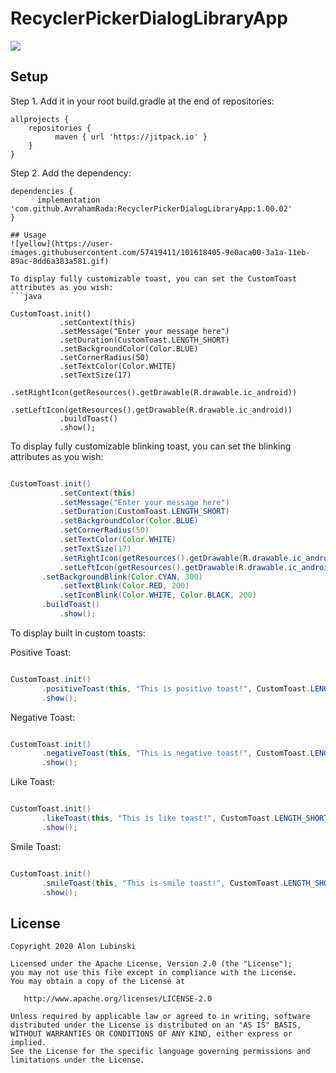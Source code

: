 # RecyclerPickerDialogLibraryApp

[![](https://jitpack.io/v/AvrahamRada/RecyclerPickerDialogLibraryApp.svg)](https://jitpack.io/#AvrahamRada/RecyclerPickerDialogLibraryApp)

## Setup
Step 1. Add it in your root build.gradle at the end of repositories:
```
allprojects {
    repositories {
          maven { url 'https://jitpack.io' }
    }
}
```

Step 2. Add the dependency:

```
dependencies {
      implementation 'com.github.AvrahamRada:RecyclerPickerDialogLibraryApp:1.00.02'
}

## Usage
![yellow](https://user-images.githubusercontent.com/57419411/101618405-9e0aca00-3a1a-11eb-89ac-8dd6a383a581.gif)

To display fully customizable toast, you can set the CustomToast attributes as you wish:
```java                    

CustomToast.init()
           .setContext(this)
           .setMessage("Enter your message here")
           .setDuration(CustomToast.LENGTH_SHORT)
           .setBackgroundColor(Color.BLUE)
           .setCornerRadius(50)
           .setTextColor(Color.WHITE)
           .setTextSize(17)
           .setRightIcon(getResources().getDrawable(R.drawable.ic_android))
           .setLeftIcon(getResources().getDrawable(R.drawable.ic_android))
           .buildToast()
           .show();
```
To display fully customizable blinking toast, you can set the blinking attributes as you wish:
```java                    

CustomToast.init()
           .setContext(this)
           .setMessage("Enter your message here")
           .setDuration(CustomToast.LENGTH_SHORT)
           .setBackgroundColor(Color.BLUE)
           .setCornerRadius(50)
           .setTextColor(Color.WHITE)
           .setTextSize(17)
           .setRightIcon(getResources().getDrawable(R.drawable.ic_android))
           .setLeftIcon(getResources().getDrawable(R.drawable.ic_android))
	   .setBackgroundBlink(Color.CYAN, 300)
           .setTextBlink(Color.RED, 200)
           .setIconBlink(Color.WHITE, Color.BLACK, 200)
	   .buildToast()
           .show();
```

To display built in custom toasts:

Positive Toast:
```java                    

CustomToast.init()
	   .positiveToast(this, "This is positive toast!", CustomToast.LENGTH_SHORT, CustomToast.LEFT_IMAGE)
	   .show();
```

Negative Toast:
```java                    

CustomToast.init()
	   .negativeToast(this, "This is negative toast!", CustomToast.LENGTH_SHORT, CustomToast.LEFT_IMAGE)
	   .show();
```

Like Toast:
```java                    

CustomToast.init()
	   .likeToast(this, "This is like toast!", CustomToast.LENGTH_SHORT, CustomToast.LEFT_IMAGE)
	   .show();
```

Smile Toast:
```java                    

CustomToast.init()
	   .smileToast(this, "This is smile toast!", CustomToast.LENGTH_SHORT, CustomToast.LEFT_IMAGE)
	   .show();
```

## License

    Copyright 2020 Alon Lubinski

    Licensed under the Apache License, Version 2.0 (the "License");
    you may not use this file except in compliance with the License.
    You may obtain a copy of the License at

       http://www.apache.org/licenses/LICENSE-2.0

    Unless required by applicable law or agreed to in writing, software
    distributed under the License is distributed on an "AS IS" BASIS,
    WITHOUT WARRANTIES OR CONDITIONS OF ANY KIND, either express or implied.
    See the License for the specific language governing permissions and
    limitations under the License.
